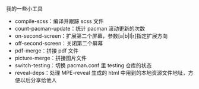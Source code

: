 我的一些小工具

- compile-scss：编译并跟踪 scss 文件
- count-pacman-update：统计 pacman 滚动更新的次数
- on-second-screen：扩展第二个屏幕，参数[a|b|l|r]指定扩展方向
- off-second-screen：关闭第二个屏幕
- pdf-merge：拼接 pdf 文件
- picture-merge：拼接图片文件
- switch-testing：切换 pacman.conf 里 testing 仓库的状态
- reveal-deps：处理 MPE-reveal 生成的 html 中用到的本地资源文件地址，方便以后分享给他人
